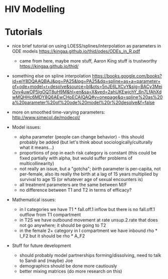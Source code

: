 # HIV Modelling

# Tutorials
  * nice brief tutorial on using LOESS/splines/interpolation as parameters in ODE models https://kingaa.github.io/thid/odes/ODEs_in_R.pdf
    * came from here, maybe more stuff, Aaron King stuff is trustworthy https://kingaa.github.io/thid/
  * something else on spline interpolation https://books.google.com/books?id=ejY8DQAAQBAJ&pg=PA25&lpg=PA25&dq=spline+as+a+parameter+of+ode+model+r+desolve&source=bl&ots=5nJE6LXCvY&sig=BACy3MeiOvy4uwOP5lgOQT8uH9M&hl=en&sa=X&ved=2ahUKEwjchY_6n7LfAhXdwMQHHc6MDY8Q6AEwCHoECAIQAQ#v=onepage&q=spline%20as%20a%20parameter%20of%20ode%20model%20r%20desolve&f=false
  * more on smoothed time-varying parameters: http://www.simecol.de/modecol/

* Model issues:
  * alpha parameter (people can change behavior) - this should probably be added (but let's think about sociologically/culturally what it means...)
  * proportions of pop in each risk category is constant (this could be fixed partially with alpha, but would suffer problems of multicollinearity)
  * not really an issue, but a "gotcha"; *birth* parameter is per-capita, not per-female, also its really the birth at a lag of 15 years multiplied by survival to age 15 (or whatever age of sexual encounters is)
  * all treatment parameters are the same between M/F
  * no difference between T1 and T2 in terms of efficacy?

* Mathematical issues:
  * in I categories we have T1 * fall.off.1 inflow but there is no fall.off.1 outflow from T1 compartment
  * in T2S we have outbound movement at rate unsup.2.rate that does not go anywhere; it should be going to T2
  * in the female 2+ category in I compartment we have inbound rho * I_F2 but it should be rho * A_F2

* Stuff for future development
  * should probably model partnerships forming/dissolving, need to talk to Sandi and (maybe) Joe
  * demographics should be done more cautiously
  * better mixing matrices (do more research on this)
